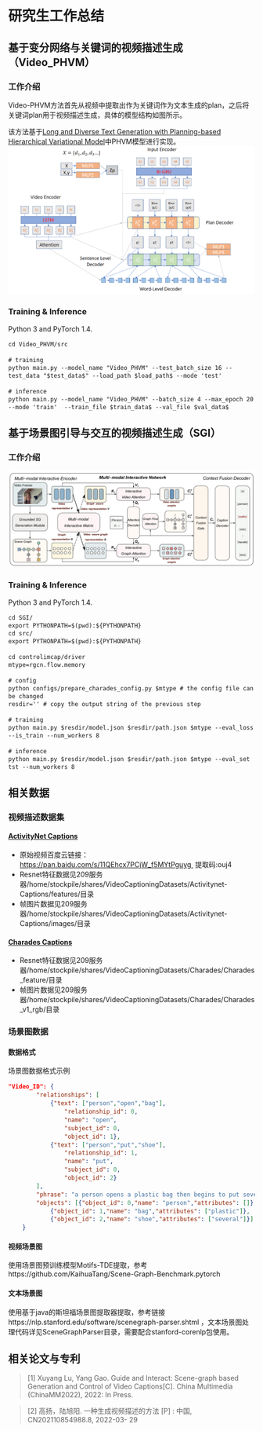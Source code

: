 # 研究生工作总结

## 基于变分网络与关键词的视频描述生成（Video_PHVM）

### 工作介绍

Video-PHVM方法首先从视频中提取出作为关键词作为文本生成的plan，之后将关键词plan用于视频描述生成，具体的模型结构如图所示。

该方法基于[Long and Diverse Text Generation with Planning-based Hierarchical Variational Model](https://arxiv.org/abs/1908.06605)中PHVM模型进行实现。
![image](https://github.com/luxuyang6/work_summary_2019_2022/blob/master/Video_PHVM.png)

### Training & Inference
Python 3 and PyTorch 1.4.
```
cd Video_PHVM/src

# training
python main.py --model_name "Video_PHVM" --test_batch_size 16 --test_data "$test_data$" --load_path $load_path$ --mode 'test' 

# inference
python main.py --model_name "Video_PHVM" --batch_size 4 --max_epoch 20 --mode 'train'  --train_file $train_data$ --val_file $val_data$
```



## 基于场景图引导与交互的视频描述生成（SGI）

### 工作介绍
![image](https://github.com/luxuyang6/work_summary_2019_2022/blob/master/SGI.jpg)

### Training & Inference
Python 3 and PyTorch 1.4.
```
cd SGI/
export PYTHONPATH=$(pwd):${PYTHONPATH}
cd src/
export PYTHONPATH=$(pwd):${PYTHONPATH}

cd controlimcap/driver
mtype=rgcn.flow.memory 

# config
python configs/prepare_charades_config.py $mtype # the config file can be changed
resdir='' # copy the output string of the previous step

# training
python main.py $resdir/model.json $resdir/path.json $mtype --eval_loss --is_train --num_workers 8

# inference
python main.py $resdir/model.json $resdir/path.json $mtype --eval_set tst --num_workers 8
```

 


## 相关数据
### 视频描述数据集
#### [ActivityNet Captions](http://activity-net.org/download.html)
* 原始视频百度云链接：https://pan.baidu.com/s/11QEhcx7PCjW_f5MYtPguyg 
提取码:ouj4
* Resnet特征数据见209服务器/home/stockpile/shares/VideoCaptioningDatasets/Activitynet-Captions/features/目录
* 帧图片数据见209服务器/home/stockpile/shares/VideoCaptioningDatasets/Activitynet-Captions/images/目录

#### [Charades Captions](https://prior.allenai.org/projects/charades)
* Resnet特征数据见209服务器/home/stockpile/shares/VideoCaptioningDatasets/Charades/Charades_feature/目录
* 帧图片数据见209服务器/home/stockpile/shares/VideoCaptioningDatasets/Charades/Charades_v1_rgb/目录

### 场景图数据

#### 数据格式
场景图数据格式示例
```json
"Video_ID": {
        "relationships": [
            {"text": ["person","open","bag"],
                "relationship_id": 0,
                "name": "open",
                "subject_id": 0,
                "object_id": 1},
            {"text": ["person","put","shoe"],
                "relationship_id": 1,
                "name": "put",
                "subject_id": 0,
                "object_id": 2}
        ],
        "phrase": "a person opens a plastic bag then begins to put several shoes in it .",
        "objects": [{"object_id": 0,"name": "person","attributes": []},
            {"object_id": 1,"name": "bag","attributes": ["plastic"]},
            {"object_id": 2,"name": "shoe","attributes": ["several"]}]
    }
```
#### 视频场景图
使用场景图预训练模型Motifs-TDE提取，参考https://github.com/KaihuaTang/Scene-Graph-Benchmark.pytorch

#### 文本场景图
使用基于java的斯坦福场景图提取器提取，参考链接https://nlp.stanford.edu/software/scenegraph-parser.shtml ，文本场景图处理代码详见SceneGraphParser目录，需要配合stanford-corenlp包使用。

## 相关论文与专利
> [1] Xuyang Lu, Yang Gao. Guide and Interact: Scene-graph based Generation and Control
of Video Captions[C]. China Multimedia (ChinaMM2022), 2022: In Press.

> [2] 高扬，陆旭阳. 一种生成视频描述的方法 [P] : 中国, CN202110854988.8, 2022-03-
29



